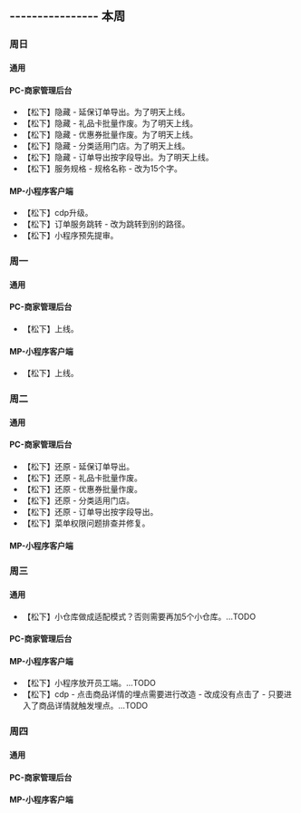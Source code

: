 ## ---------------- 本周

### 周日
#### 通用
#### PC-商家管理后台
* 【松下】隐藏 - 延保订单导出。为了明天上线。
* 【松下】隐藏 - 礼品卡批量作废。为了明天上线。
* 【松下】隐藏 - 优惠券批量作废。为了明天上线。
* 【松下】隐藏 - 分类适用门店。为了明天上线。
* 【松下】隐藏 - 订单导出按字段导出。为了明天上线。
* 【松下】服务规格 - 规格名称 - 改为15个字。
#### MP-小程序客户端
* 【松下】cdp升级。
* 【松下】订单服务跳转 - 改为跳转到别的路径。
* 【松下】小程序预先提审。

### 周一
#### 通用
#### PC-商家管理后台
* 【松下】上线。
#### MP-小程序客户端
* 【松下】上线。

### 周二
#### 通用
#### PC-商家管理后台
* 【松下】还原 - 延保订单导出。
* 【松下】还原 - 礼品卡批量作废。
* 【松下】还原 - 优惠券批量作废。
* 【松下】还原 - 分类适用门店。
* 【松下】还原 - 订单导出按字段导出。
* 【松下】菜单权限问题排查并修复。
#### MP-小程序客户端

### 周三
#### 通用
* 【松下】小仓库做成适配模式？否则需要再加5个小仓库。...TODO
#### PC-商家管理后台
#### MP-小程序客户端
* 【松下】小程序放开员工端。...TODO
* 【松下】cdp - 点击商品详情的埋点需要进行改造 - 改成没有点击了 - 只要进入了商品详情就触发埋点。...TODO

### 周四
#### 通用
#### PC-商家管理后台
#### MP-小程序客户端
